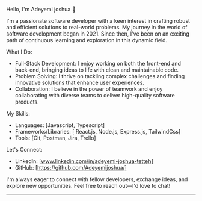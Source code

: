 
 Hello, I'm Adeyemi joshua 👋

I'm a passionate software developer with a keen interest in crafting robust and efficient solutions to real-world problems. My journey in the world of software development began in 2021. Since then, I've been on an exciting path of continuous learning and exploration in this dynamic field.

 What I Do:

- Full-Stack Development: I enjoy working on both the front-end and back-end, bringing ideas to life with clean and maintainable code.
- Problem Solving: I thrive on tackling complex challenges and finding innovative solutions that enhance user experiences.
- Collaboration: I believe in the power of teamwork and enjoy collaborating with diverse teams to deliver high-quality software products.

 My Skills:

- Languages: [Javascript, Typescript]
- Frameworks/Libraries: [ React.js, Node.js, Express.js, TailwindCss]
- Tools: [Git, Postman, Jira, Trello]

 Let's Connect:

- LinkedIn: [www.linkedin.com/in/adeyemi-joshua-tetteh]
- GitHub: [https://github.com/Adeyemijoshua/]


I'm always eager to connect with fellow developers, exchange ideas, and explore new opportunities. Feel free to reach out—I'd love to chat!

---

